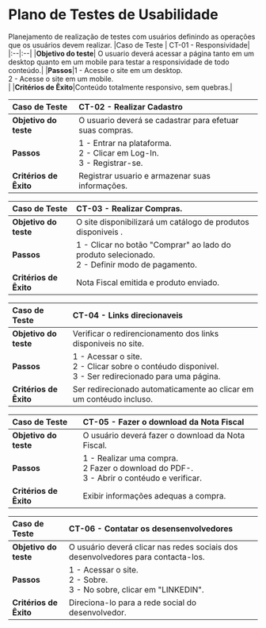 # Plano de Testes de Usabilidade

Planejamento de realização de testes com usuários definindo as operações que os usuários devem realizar.
|Caso de Teste | CT-01 - Responsividade|
|:--|:--|
|**Objetivo do teste**| O usuario deverá acessar a página tanto em um desktop quanto em um mobile para testar a responsividade de todo conteúdo.|
|**Passos**|1 - Acesse o site em um desktop.<br/>2 - Acesse o site em um mobile.<br/>|
|**Critérios de Êxito**|Conteúdo totalmente responsivo, sem quebras.|

|Caso de Teste | CT-02 - Realizar Cadastro |
|:--|:--|
|**Objetivo do teste**| O usuario deverá se cadastrar para efetuar suas compras.|
|**Passos**|1 - Entrar na plataforma.<br/>2 - Clicar em Log-In.<br/>3 - Registrar-se.|
|**Critérios de Êxito**|Registrar usuario e armazenar suas informações.|

|Caso de Teste | CT-03 - Realizar Compras.|
|:--|:--|
|**Objetivo do teste**|O site disponibilizará um catálogo de produtos disponiveis .|
|**Passos**|1 - Clicar no botão "Comprar" ao lado do produto selecionado.<br/> 2 - Definir modo de pagamento.|
|**Critérios de Êxito**| Nota Fiscal emitida e produto enviado. | 

|Caso de Teste | CT-04 - Links direcionaveis|
|:--|:--|
|**Objetivo do teste**|Verificar o redirencionamento dos links disponiveis no site.|
|**Passos**|1 - Acessar o site.<br/>2 - Clicar sobre o contéudo disponivel.</br> 3 - Ser redirecionado para uma página.
|**Critérios de Êxito**|Ser redirecionado automaticamente ao clicar em um contéudo incluso.|

|Caso de Teste | CT-05 - Fazer o download da Nota Fiscal|
|:--|:--|
|**Objetivo do teste**|O usuário deverá fazer o download da Nota Fiscal.|
|**Passos**|1 - Realizar uma compra.<br/>2 Fazer o download do PDF-.<br/>3 - Abrir o contéudo e verificar.|
|**Critérios de Êxito**|Exibir informações adequas a compra.|

|Caso de Teste | CT-06 - Contatar os desensenvolvedores|
|:--|:--|
|**Objetivo do teste**|O usuário deverá clicar nas redes sociais dos desenvolvedores para contacta-los.|
|**Passos**|1 - Acessar o site.<br/>2 - Sobre.<br/>3 - No sobre, clicar em "LINKEDIN". 
|**Critérios de Êxito**|Direciona-lo para a rede social do desenvolvedor.|
